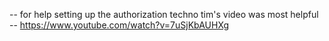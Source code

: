 -- for help setting up the authorization techno tim's video was most helpful
-- https://www.youtube.com/watch?v=7uSjKbAUHXg
